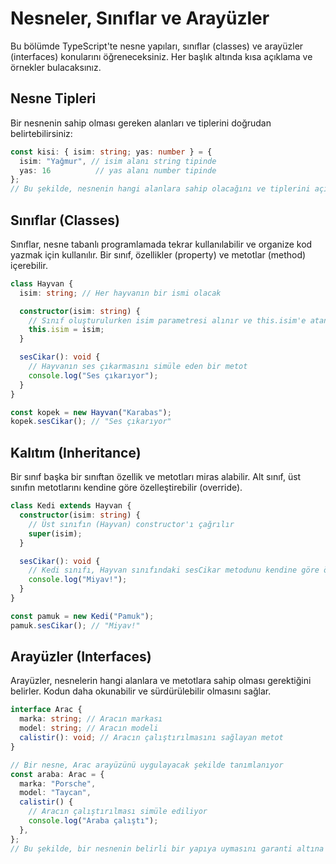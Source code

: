 
# Nesneler, Sınıflar ve Arayüzler

Bu bölümde TypeScript'te nesne yapıları, sınıflar (classes) ve arayüzler (interfaces) konularını öğreneceksiniz. Her başlık altında kısa açıklama ve örnekler bulacaksınız.

## Nesne Tipleri

Bir nesnenin sahip olması gereken alanları ve tiplerini doğrudan belirtebilirsiniz:

```typescript
const kisi: { isim: string; yas: number } = {
  isim: "Yağmur", // isim alanı string tipinde
  yas: 16          // yas alanı number tipinde
};
// Bu şekilde, nesnenin hangi alanlara sahip olacağını ve tiplerini açıkça belirtmiş olursunuz.
```

## Sınıflar (Classes)

Sınıflar, nesne tabanlı programlamada tekrar kullanılabilir ve organize kod yazmak için kullanılır. Bir sınıf, özellikler (property) ve metotlar (method) içerebilir.

```typescript
class Hayvan {
  isim: string; // Her hayvanın bir ismi olacak

  constructor(isim: string) {
    // Sınıf oluşturulurken isim parametresi alınır ve this.isim'e atanır
    this.isim = isim;
  }

  sesCikar(): void {
    // Hayvanın ses çıkarmasını simüle eden bir metot
    console.log("Ses çıkarıyor");
  }
}

const kopek = new Hayvan("Karabas");
kopek.sesCikar(); // "Ses çıkarıyor"
```

## Kalıtım (Inheritance)

Bir sınıf başka bir sınıftan özellik ve metotları miras alabilir. Alt sınıf, üst sınıfın metotlarını kendine göre özelleştirebilir (override).

```typescript
class Kedi extends Hayvan {
  constructor(isim: string) {
    // Üst sınıfın (Hayvan) constructor'ı çağrılır
    super(isim);
  }

  sesCikar(): void {
    // Kedi sınıfı, Hayvan sınıfındaki sesCikar metodunu kendine göre özelleştirir
    console.log("Miyav!");
  }
}

const pamuk = new Kedi("Pamuk");
pamuk.sesCikar(); // "Miyav!"
```

## Arayüzler (Interfaces)

Arayüzler, nesnelerin hangi alanlara ve metotlara sahip olması gerektiğini belirler. Kodun daha okunabilir ve sürdürülebilir olmasını sağlar.

```typescript
interface Arac {
  marka: string; // Aracın markası
  model: string; // Aracın modeli
  calistir(): void; // Aracın çalıştırılmasını sağlayan metot
}

// Bir nesne, Arac arayüzünü uygulayacak şekilde tanımlanıyor
const araba: Arac = {
  marka: "Porsche",
  model: "Taycan",
  calistir() {
    // Aracın çalıştırılması simüle ediliyor
    console.log("Araba çalıştı");
  },
};
// Bu şekilde, bir nesnenin belirli bir yapıya uymasını garanti altına alırsınız.
```
